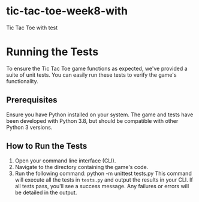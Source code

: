 # tic-tac-toe-week8-with
Tic Tac Toe with test
# Running the Tests
To ensure the Tic Tac Toe game functions as expected, we've provided a suite of unit tests. You can easily run these tests to verify the game's functionality.
## Prerequisites
Ensure you have Python installed on your system.
The game and tests have been developed with Python 3.8, but should be compatible with other Python 3 versions.
## How to Run the Tests
1. Open your command line interface (CLI).
2. Navigate to the directory containing the game's code.
3. Run the following command:
    python -m unittest tests.py
This command will execute all the tests in `tests.py` and output the results in your CLI. If all tests pass, you'll see a success message. Any failures or errors will be detailed in the output.

